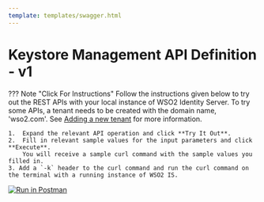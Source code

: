 ```yaml
---
template: templates/swagger.html
---
```


# Keystore Management API Definition - v1

??? Note "Click For Instructions"
    Follow the instructions given below to try out the REST APIs with your local instance of WSO2 Identity Server. 
    To try some APIs, a tenant needs to be created with the domain name, 'wso2.com'. See [Adding a new tenant](../administer/adding-new-tenant.md) for more information.
    
    1.  Expand the relevant API operation and click **Try It Out**.  
    2.  Fill in relevant sample values for the input parameters and click **Execute**. 
        You will receive a sample curl command with the sample values you filled in. 
    3. Add a `-k` header to the curl command and run the curl command on the terminal with a running instance of WSO2 IS. 
    
<div id="swagger-ui"></div>
<script src="../../assets/lib/swagger/swagger-ui-bundle.js"> </script>
<script src="../../assets/lib/swagger/swagger-ui-standalone-preset.js"> </script>
<script>
window.onload = function() {
  // Begin Swagger UI call region
  const ui = SwaggerUIBundle({
    url: "https://raw.githubusercontent.com/wso2/identity-api-server/v1.0.190/components/org.wso2.carbon.identity.api.server.keystore.management/org.wso2.carbon.identity.api.server.keystore.management.v1/src/main/resources/keystore.yaml",
    dom_id: '#swagger-ui',
    deepLinking: true,
    presets: [
      SwaggerUIBundle.presets.apis,
      SwaggerUIStandalonePreset
    ],
    plugins: [
      SwaggerUIBundle.plugins.DownloadUrl
    ],
    layout: "StandaloneLayout"
  })
  // End Swagger UI call region

  window.ui = ui
}
</script>

[![Run in Postman](https://run.pstmn.io/button.svg)](https://app.getpostman.com/run-collection/9ac2c33f2f4ea5f9b041)
